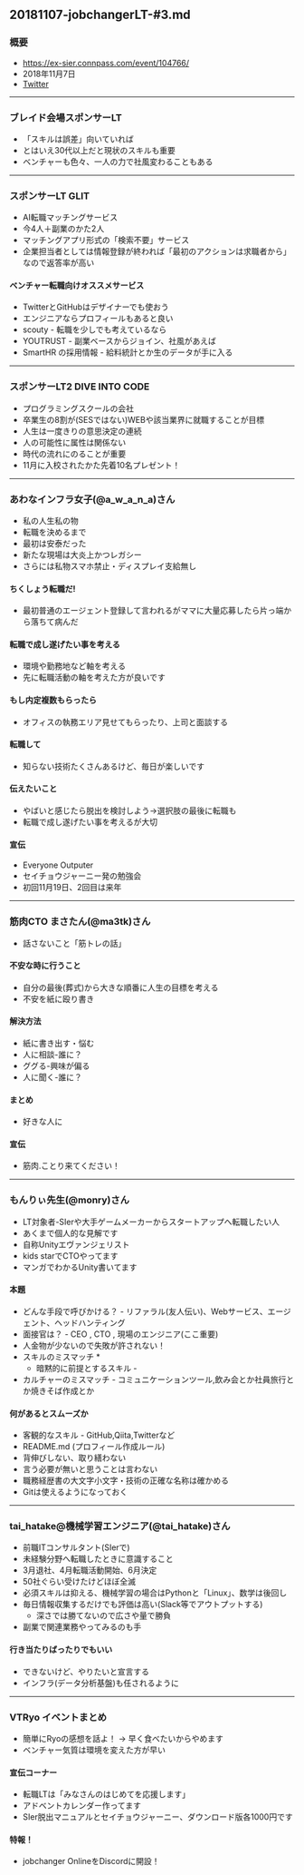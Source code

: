 20181107-jobchangerLT-#3.md
-----

### 概要

* https://ex-sier.connpass.com/event/104766/
* 2018年11月7日
* [Twitter](https://twitter.com/search?q=%23jobchanger)

-----

### ブレイド会場スポンサーLT

* 「スキルは誤差」向いていれば
* とはいえ30代以上だと現状のスキルも重要
* ベンチャーも色々、一人の力で社風変わることもある

-----

### スポンサーLT GLIT

* AI転職マッチングサービス
* 今4人＋副業のかた2人
* マッチングアプリ形式の「検索不要」サービス
* 企業担当者としては情報登録が終われば「最初のアクションは求職者から」なので返答率が高い

#### ベンチャー転職向けオススメサービス

* TwitterとGitHubはデザイナーでも使おう
* エンジニアならプロフィールもあると良い
* scouty - 転職を少しでも考えているなら
* YOUTRUST - 副業ベースからジョイン、社風があえば
* SmartHR の採用情報 - 給料統計とか生のデータが手に入る

-----

### スポンサーLT2 DIVE INTO CODE

* プログラミングスクールの会社
* 卒業生の8割が(SESではない)WEBや該当業界に就職することが目標
* 人生は一度きりの意思決定の連続
* 人の可能性に属性は関係ない
* 時代の流れにのることが重要
* 11月に入校されたかた先着10名プレゼント！

-----

### あわな️インフラ女子(@a_w_a_n_a)さん

* 私の人生私の物
* 転職を決めるまで
* 最初は安泰だった
* 新たな現場は大炎上かつレガシー
* さらには私物スマホ禁止・ディスプレイ支給無し

#### ちくしょう転職だ!

* 最初普通のエージェント登録して言われるがママに大量応募したら片っ端から落ちて病んだ

#### 転職で成し遂げたい事を考える

* 環境や勤務地など軸を考える
* 先に転職活動の軸を考えた方が良いです

#### もし内定複数もらったら

* オフィスの執務エリア見せてもらったり、上司と面談する

#### 転職して

* 知らない技術たくさんあるけど、毎日が楽しいです

#### 伝えたいこと

* やばいと感じたら脱出を検討しよう→選択肢の最後に転職も
* 転職で成し遂げたい事を考えるが大切

#### 宣伝

* Everyone Outputer
* セイチョウジャーニー発の勉強会
* 初回11月19日、2回目は来年

-----

### 筋肉CTO まさたん(@ma3tk)さん

* 話さないこと「筋トレの話」

#### 不安な時に行うこと

* 自分の最後(葬式)から大きな順番に人生の目標を考える
* 不安を紙に殴り書き

#### 解決方法

* 紙に書き出す・悩む
* 人に相談-誰に？
* ググる-興味が偏る
* 人に聞く-誰に？

#### まとめ

* 好きな人に

#### 宣伝

* 筋肉.ことり来てください！

-----

### もんりぃ先生(@monry)さん

* LT対象者-SIerや大手ゲームメーカーからスタートアップへ転職したい人
* あくまで個人的な見解です
* 自称Unityエヴァンジェリスト
* kids starでCTOやってます
* マンガでわかるUnity書いてます

#### 本題

* どんな手段で呼びかける？ - リファラル(友人伝い)、Webサービス、エージェント、ヘッドハンティング
* 面接官は？ - CEO , CTO , 現場のエンジニア(ここ重要)
* 人金物が少ないので失敗が許されない！
* スキルのミスマッチ
  *
  * 暗黙的に前提とするスキル -
* カルチャーのミスマッチ - コミュニケーションツール,飲み会とか社員旅行とか焼きそば作成とか

#### 何があるとスムーズか

* 客観的なスキル - GitHub,Qiita,Twitterなど
* README.md (プロフィール作成ルール)
* 背伸びしない、取り繕わない
* 言う必要が無いと思うことは言わない
* 職務経歴書の大文字小文字・技術の正確な名称は確かめる
* Gitは使えるようになっておく

-----

### tai_hatake@機械学習エンジニア(@tai_hatake)さん

* 前職ITコンサルタント(SIerで)
* 未経験分野へ転職したときに意識すること
* 3月退社、4月転職活動開始、6月決定
* 50社ぐらい受けたけどほぼ全滅
* 必須スキルは抑える、機械学習の場合はPythonと「Linux」、数学は後回し
* 毎日情報収集するだけでも評価は高い(Slack等でアウトプットする)
  * 深さでは勝てないので広さや量で勝負
* 副業で関連業務やってみるのも手

#### 行き当たりばったりでもいい

* できないけど、やりたいと宣言する
* インフラ(データ分析基盤)も任されるように

-----

### VTRyo イベントまとめ

* 簡単にRyoの感想を話よ！ → 早く食べたいからやめます
* ベンチャー気質は環境を変えた方が早い

#### 宣伝コーナー

* 転職LTは「みなさんのはじめてを応援します」
* アドベントカレンダー作ってます
* SIer脱出マニュアルとセイチョウジャーニー、ダウンロード版各1000円です

#### 特報！

* jobchanger OnlineをDiscordに開設！

